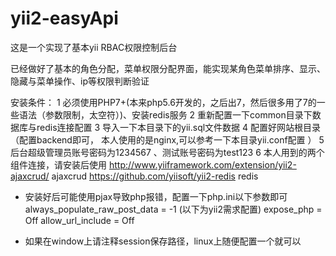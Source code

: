 # yii2-easyApi
这是一个实现了基本yii RBAC权限控制后台

已经做好了基本的角色分配，菜单权限分配界面，能实现某角色菜单排序、显示、隐藏与菜单操作、ip等权限判断验证


安装条件：
1 必须使用PHP7+(本来php5.6开发的，之后出7，然后很多用了7的一些语法（参数限制，太空符）)、安装redis服务
2 重新配置一下common目录下数据库与redis连接配置
3 导入一下本目录下的yii.sql文件数据
4 配置好网站根目录（配置backend即可，
本人使用的是nginx,可以参考一下本目录yii.conf配置
）
5 后台超级管理员账号密码为1234567 、测试账号密码为test123
6 本人用到的两个组件连接，请安装后使用
http://www.yiiframework.com/extension/yii2-ajaxcrud/  ajaxcrud
https://github.com/yiisoft/yii2-redis  redis

* 安装好后可能使用pjax导致php报错，配置一下php.ini以下参数即可
  always_populate_raw_post_data = -1
  (以下为yii2需求配置)
  expose_php = Off
  allow_url_include = Off
  
* 如果在window上请注释session保存路径，linux上随便配置一个就可以





